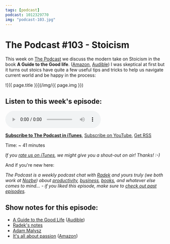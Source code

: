 ```yaml
---
tags: [podcast]
podcast: 1012329770
img: "podcast-103.jpg"
---
```


# The Podcast #103 - Stoicism

This week on [The Podcast][p] we discuss the modern take on Stoicism in the book **A Guide to the Good life**. ([Amazon](https://www.amazon.com/dp/1522632735?tag=sliwinski-20), [Audible](https://www.audible.com/pd/B00G6ZLMDC?tag=sliwinski-20)) I was skeptical at first but it turns out stoics have quite a few useful tips and tricks to help us navigate current world and be happy in the process:

<!--More-->

![{{ page.title }}](/img/{{ page.img }})

## Listen to this week's episode:

<audio controls>
<source src="https://files.nozbe.com/podcast/103.mp3" type="audio/mpeg">
</audio>

**[Subscribe to The Podcast in iTunes][i]**, [Subscribe on YouTube][y], [Get RSS][rss]

Time: ~ 41 minutes

*If you [rate us on iTunes][i], we might give you a shout-out on air! Thanks! :-)*

And if you're new here:

*The Podcast is a weekly podcast chat with [Radek][r] and yours truly (we both work at [Nozbe][n]) about [productivity](/productivity), [business](/business), [books](/books), and whatever else comes to mind… - if you liked this episode, make sure to [check out past episodes](/podcast).*

## Show notes for this episode:

  * [A Guide to the Good Life](https://www.amazon.com/Guide-Good-Life-Ancient-Stoic/dp/0195374614/) ([Audible](https://www.audible.com/pd/Nonfiction/A-Guide-to-the-Good-Life-Audiobook/B00G6ZLMDC))
  * [Radek's notes](http://radex.io/books/guide-to-good-life/)
  * [Adam Malysz](https://en.wikipedia.org/wiki/Adam_Ma%C5%82ysz)
  * [It's all about passion](https://sliwinski.com/passion/) ([Amazon](https://www.amazon.com/Its-all-about-Passion-productivity-ebook/dp/B00KL524K8/))

[y]: https://michael.gratis/thepodcastyt
[rss]: https://thepodcast.fm/episodes?format=RSS
[e]: /podcast-103

[p]: /podcast
[n]: https://nozbe.com/?a=mike
[r]: https://michael.gratis/radex
[i]: https://michael.gratis/thepodcast
[o]: https://michael.gratis/ipadonly

[pm]: http://productivemag.com/